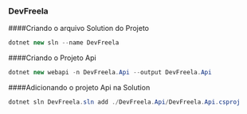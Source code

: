 ### DevFreela

####Criando o arquivo Solution do Projeto
```csharp
dotnet new sln --name DevFreela
```
####Criando o Projeto Api
```csharp
dotnet new webapi -n DevFreela.Api --output DevFreela.Api
```
####Adicionando o projeto Api na Solution
```csharp
dotnet sln DevFreela.sln add ./DevFreela.Api/DevFreela.Api.csproj
```